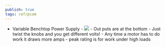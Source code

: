 ```yaml
---
publish: true
tags: ref/pcom
---
```

- Variable Benchtop Power Supply
                - ![](https://firebasestorage.googleapis.com/v0/b/firescript-577a2.appspot.com/o/imgs%2Fapp%2Fthemindseye%2FJeO5qiFNuS.png?alt=media&token=60896489-e113-4314-8557-2b5afbfef8e5)
                - Out puts are at the bottom
                - Just twist the knobs and you get different volts!
                - Any time a motor has to do work it draws more amps
                    - peak rating is for work under high loads
